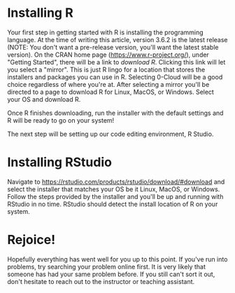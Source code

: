 # Installing R

Your first step in getting started with R is installing the programming language. At the time of writing this article, version 3.6.2 is the latest release (NOTE: You don't want a pre-release version, you'll want the latest stable version). On the CRAN home page (https://www.r-project.org/), under "Getting Started", there will be a link to *download R*. Clicking this link will let you select a "mirror". This is just R lingo for a location that stores the installers and packages you can use in R. Selecting 0-Cloud will be a good choice regardless of where you're at. After selecting a mirror you'll be directed to a page to download R for Linux, MacOS, or Windows. Select your OS and download R.

Once R finishes downloading, run the installer with the default settings and R will be ready to go on your system!

The next step will be setting up our code editing environment, R Studio.

# Installing RStudio
Navigate to https://rstudio.com/products/rstudio/download/#download and select the installer that matches your OS be it Linux, MacOS, or Windows. Follow the steps provided by the installer and you'll be up and running with RStudio in no time. RStudio should detect the install location of R on your system.

# Rejoice!
Hopefully everything has went well for you up to this point. If you've run into problems, try searching your problem online first. It is very likely that someone has had your same problem before. If you still can't sort it out, don't hesitate to reach out to the instructor or teaching assistant.